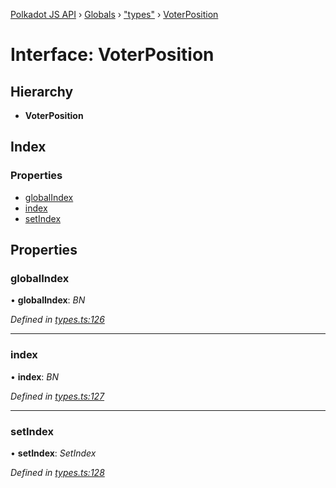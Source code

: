 [Polkadot JS API](../README.md) › [Globals](../globals.md) › ["types"](../modules/_types_.md) › [VoterPosition](_types_.voterposition.md)

# Interface: VoterPosition

## Hierarchy

* **VoterPosition**

## Index

### Properties

* [globalIndex](_types_.voterposition.md#globalindex)
* [index](_types_.voterposition.md#index)
* [setIndex](_types_.voterposition.md#setindex)

## Properties

###  globalIndex

• **globalIndex**: *BN*

*Defined in [types.ts:126](https://github.com/polkadot-js/api/blob/a53c924248/packages/api-derive/src/types.ts#L126)*

___

###  index

• **index**: *BN*

*Defined in [types.ts:127](https://github.com/polkadot-js/api/blob/a53c924248/packages/api-derive/src/types.ts#L127)*

___

###  setIndex

• **setIndex**: *SetIndex*

*Defined in [types.ts:128](https://github.com/polkadot-js/api/blob/a53c924248/packages/api-derive/src/types.ts#L128)*
